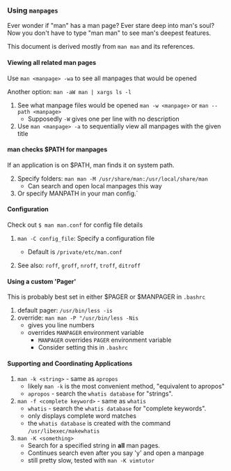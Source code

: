 
### Using `manpages`

Ever wonder if "man" has a man page? Ever stare deep into man's soul? Now you don't have to type "man man" to see man's deepest features.

This document is derived mostly from `man man` and its references.



#### Viewing all related man pages

Use `man <manpage> -wa` to see all manpages that would be opened

Another option: `man -aW man | xargs ls -l`

1. See what manpage files would be opened `man -w <manpage>` or `man --path <manpage>`
    - Supposedly `-W` gives one per line with no description
2. Use `man <manpage> -a` to sequentially view all manpages with the given title


#### man checks $PATH for manpages

If an application is on $PATH, man finds it on system path.

2. Specify folders: `man man -M /usr/share/man:/usr/local/share/man`
    - Can search and open local manpages this way
3. Or specify MANPATH in your man config.`


#### Configuration

Check out `$ man man.conf` for config file details

1. `man -C config_file`: Specify a configuration file
    - Default is `/private/etc/man.conf`

2. See also: `roff`, `groff`, `nroff`, `troff`, `ditroff`


#### Using a custom 'Pager'

This is probably best set in either $PAGER or $MANPAGER in `.bashrc`

1. default pager: `/usr/bin/less -is`
2. override: `man man -P "/usr/bin/less -Nis`
    - gives you line numbers
    - overrides `MANPAGER` environment variable
        - `MANPAGER` overrides `PAGER` environment variable
        - Consider setting this in `.bashrc`


#### Supporting and Coordinating Applications

1. `man -k <string>` - same as `apropos`
    - likely `man -k` is the most convenient method, "equivalent to apropos"
    - `apropos` - search the `whatis database` for "strings".
2. `man -f <complete keyword>` - same as `whatis`
    - `whatis` - search the `whatis database` for "complete keywords".
    - only displays complete word matches
    - the `whatis database` is created with the command `/usr/libexec/makewhatis`
3. `man -K <something>`
    - Search for a specified string in **all** man pages.
    - Continues search even after you say 'y' and open a manpage
    - still pretty slow, tested with `man -K vimtutor`



